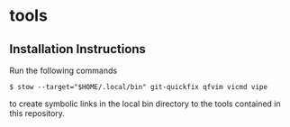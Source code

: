 # tools

## Installation Instructions

Run the following commands

```
$ stow --target="$HOME/.local/bin" git-quickfix qfvim vicmd vipe
```

to create symbolic links in the local bin directory to the tools contained in
this repository.
